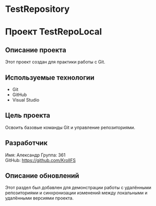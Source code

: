 # TestRepository
# Проект TestRepoLocal

## Описание проекта
Этот проект создан для практики работы с Git.

## Используемые технологии
- Git
- GitHub
- Visual Studio

## Цель проекта
Освоить базовые команды Git и управление репозиториями.

## Разработчик
Имя: Александр 
Группа: 361  
GitHub: https://github.com/KrollFS
## Описание обновлений
Этот раздел был добавлен для демонстрации работы с удалёнными репозиториями и синхронизации изменений между локальными и удалёнными версиями проекта.
